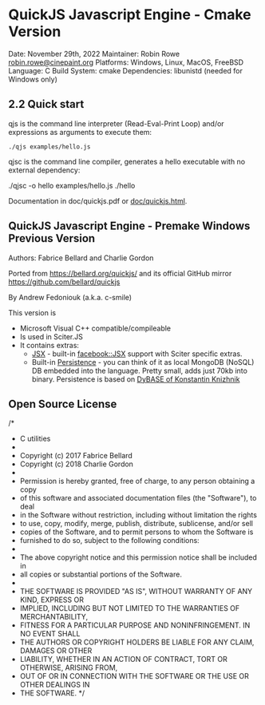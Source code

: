 # QuickJS Javascript Engine - Cmake Version

Date: November 29th, 2022
Maintainer: Robin Rowe robin.rowe@cinepaint.org
Platforms: Windows, Linux, MacOS, FreeBSD
Language: C
Build System: cmake
Dependencies: libunistd (needed for Windows only)

## 2.2 Quick start

qjs is the command line interpreter (Read-Eval-Print Loop) and/or expressions as arguments to execute them:

    ./qjs examples/hello.js

qjsc is the command line compiler, generates a hello executable with no external dependency:

./qjsc -o hello examples/hello.js
    ./hello

Documentation in doc/quickjs.pdf or [doc/quickjs.html](doc/quickjs.html).

## QuickJS Javascript Engine - Premake Windows Previous Version

Authors: Fabrice Bellard and Charlie Gordon

Ported from https://bellard.org/quickjs/ and its official GitHub mirror https://github.com/bellard/quickjs

By Andrew Fedoniouk (a.k.a. c-smile)

This version is 

* Microsoft Visual C++ compatible/compileable
* Is used in Sciter.JS
* It contains extras: 
  * [JSX](doc/jsx.md) - built-in [facebook::JSX](https://facebook.github.io/jsx/) support with Sciter specific extras.
  * Built-in [Persistence](storage/doc/README.md) - you can think of it as local MongoDB (NoSQL) DB embedded into the language. Pretty small, adds just 70kb into binary.
    Persistence is based on [DyBASE of Konstantin Knizhnik](http://garret.ru/)
    
## Open Source License

/*
 * C utilities
 * 
 * Copyright (c) 2017 Fabrice Bellard
 * Copyright (c) 2018 Charlie Gordon
 *
 * Permission is hereby granted, free of charge, to any person obtaining a copy
 * of this software and associated documentation files (the "Software"), to deal
 * in the Software without restriction, including without limitation the rights
 * to use, copy, modify, merge, publish, distribute, sublicense, and/or sell
 * copies of the Software, and to permit persons to whom the Software is
 * furnished to do so, subject to the following conditions:
 *
 * The above copyright notice and this permission notice shall be included in
 * all copies or substantial portions of the Software.
 *
 * THE SOFTWARE IS PROVIDED "AS IS", WITHOUT WARRANTY OF ANY KIND, EXPRESS OR
 * IMPLIED, INCLUDING BUT NOT LIMITED TO THE WARRANTIES OF MERCHANTABILITY,
 * FITNESS FOR A PARTICULAR PURPOSE AND NONINFRINGEMENT. IN NO EVENT SHALL
 * THE AUTHORS OR COPYRIGHT HOLDERS BE LIABLE FOR ANY CLAIM, DAMAGES OR OTHER
 * LIABILITY, WHETHER IN AN ACTION OF CONTRACT, TORT OR OTHERWISE, ARISING FROM,
 * OUT OF OR IN CONNECTION WITH THE SOFTWARE OR THE USE OR OTHER DEALINGS IN
 * THE SOFTWARE.
 */


